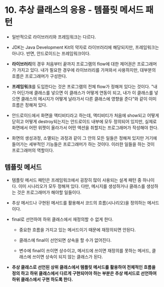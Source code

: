 # 10. 추상 클래스의 응용 - 템플릿 메서드 패턴

* 일반적으로 라이브러리와 프레임워크는 다르다.

* JDK는 Java Development Kit의 약자로 라이브러리에 해당되지만, 프레임워크는 아니다. 반면, 안드로이드는 프레임워크이다.

* **라이브러리**의 경우 처음부터 끝까지 프로그램의 flow에 대한 제어권은 프로그래머가 가지고 있다. 내가 필요한 경우에 라이브러리를 가져와서 사용하지만, 대부분의 흐름은 프로그래머가 구성한다.

* **프레임워크**를 도입한다는 것은 프로그램의 전체 flow가 정해져 있다는 것이다. "내가 어딘가에 클래스를 넣으면 이 클래스가 어떻게 연동이 되고, 내가 이 클래스를 넣으면 클래스의 메시지가 어떻게 날라가서 다른 클래스에 영향을 준다"와 같이 이미 흐름은 정해져 있다.

* 안드로이드에서 화면을 액티비티라고 하는데, 액티비티가 처음에 show되고 어떻게 닫히고 어떻게 destroy되는지는 안드로이드 내부에 모두 정의되어 있지만, 실제로 화면에서 어떤 위젯이 올라가서 어떤 액션을 취할지는 프로그래머가 작성해야 한다.

* 화면의 생성과정, 소멸되는 과정과 같이 그 안의 모든 일들은 정해져 있지만 거기에 들어가는 세부적인 기능들은 프로그래머가 하는 것이다. 이러한 일들을 하는 것이 프로그래머의 역할이다.

## 템플릿 메서드

* 템플릿 메서드 패턴은 프레임워크에서 굉장히 많이 사용되는 설계 패턴 중 하나이다. 이미 시나리오가 모두 정해져 있다. 다만, 메시지를 생성하거나 클래스를 생성하는 것은 프로그래머가 해야할 일들이다.

* 추상 메서드나 구현된 메서드를 활용해서 코드의 흐름(시나리오)을 정의하는 메서드이다.

* final로 선언하여 하위 클래스에서 재정의할 수 없게 한다.

    * 중요한 흐름을 가지고 있는 메서드이기 때문에 재정의되면 안된다.

    * 클래스에 final이 선언되면 상속을 할 수가 없어진다.

    * 변수에 final이 쓰이면 상수이고, 메서드에 쓰이면 재정의를 못하는 메서드, 클래스에 쓰이면 상속이 되지 않는 클래스가 된다.

* **추상 클래스로 선언된 상위 클래스에서 템플릿 메서드를 활용하여 전체적인 흐름을 정의 하고 하위 클래스에서 다르게 구현되어야 하는 부분은 추상 메서드로 선언하여 하위 클래스에서 구현 하도록 한다.**